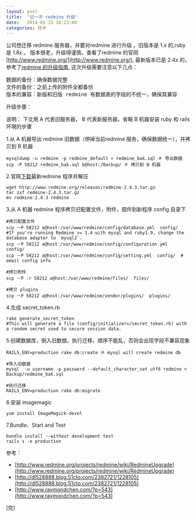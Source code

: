 ```yaml
---
layout: post
title:  "记一次 redmine 升级"
date:   2014-02-15 16:23:00
categories: 技术
---
```


公司想迁移 redmine 服务器，并要对redmine 进行升级 ，旧版本是 1.x 的,ruby 是 1.8x 。 版本很老，升级得谨慎。查看了redmine 的官网 [http://www.redmine.org/](http://www.redmine.org/), 最新版本已是 2.4x 的，参考了[redmine 的升级指南](http://www.redmine.org/projects/redmine/wiki/RedmineUpgrade), 这次升级需要注意以下几点：
<pre>
数据的备份：确保数据完整
文件的备份：之前上传的附件全都备份
版本的兼容：新版和旧版 redmine 有数据表的字段的不统一，确保其兼容  
</pre>

升级步骤： 

说明： 下文用 A 代表旧服务器， B 代表新服务器，省略 B 机器安装 ruby 和 rails 环境的步骤


1.从 A 机器导出 redmine 旧数据（停掉当前redmine 服务，确保数据统一），并拷贝到 B 机器

```
mysqldump -u redmine -p redmine_default > redmine_bak.sql ＃ 导出数据
scp -P 58212 redmine_bak.sql b@host:/Backup/ ＃ 拷贝到 B 机器
```
2.官网[下载](http://www.redmine.org/projects/redmine/wiki/Download)最新redmine 程序并解压 

```
wget http://www.redmine.org/releases/redmine-2.4.3.tar.gz
tar zxf redmine-2.4.3.tar.gz
mv redmine-2.4.3 redmine
```

3.从 A 机器 redmine 程序拷贝旧配置文件，附件，插件到新程序 config 目录下 

```
#拷贝配置文件
scp －P 58212 a@host:/var/www/redmine/config/database.yml  config/  
#If you're running Redmine >= 1.4 with mysql and ruby1.9, change the database adapter to `mysql2`.
scp －P 58212 a@host:/var/www/redmine/config/configuration.yml  config/
scp －P 58212 a@host:/var/www/redmine/config/setting.yml  config/  # email config info

#拷贝附件
scp －P -r 58212 a@host:/var/www/redmine/files/  files/  

#拷贝 plugins
scp －P 58212 a@host:/var/www/redmine/vendor/plugins/  plugins/  

```
4.生成 secret_token.rb

```
rake generate_secret_token 
#This will generate a file (config/initializers/secret_token.rb) with a random secret used to secure session data.

```
5.创建数据库，倒入旧数据，执行迁移，顺序不能乱，否则会出现字段不兼容现象

```
RAILS_ENV=production rake db:create ＃ mysql will create redmine db

#导入旧数据
mysql  -u username -p password --default_character_set utf8 redmine < Backup/redmine_bak.sql 

#执行迁移
RAILS_ENV=production rake db:migrate

```
6.安装 imagemagic

```
yum install ImageMagick-devel
```

7.Bundle、Start and Test

```
bundle install --without development test
rails s -e production
```

参考：

* [http://www.redmine.org/projects/redmine/wiki/RedmineUpgrade](http://www.redmine.org/projects/redmine/wiki/RedmineUpgrade)
* [http://dl528888.blog.51cto.com/2382721/1228105](http://dl528888.blog.51cto.com/2382721/1228105)
* [http://www.raymondchen.com/?p=543](http://www.raymondchen.com/?p=543)

[完]